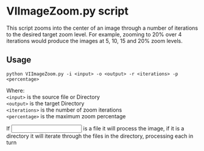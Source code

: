 # VIImageZoom.py script

This script zooms into the center of an image through a number of iterations to the desired target zoom level.  For example, zooming to 20% over 4 iterations would produce the images at 5, 10, 15 and 20% zoom levels.  

## Usage

`python VIImageZoom.py -i <input> -o <output> -r <iterations> -p <percentage>`  

Where:  
`<input>` is the source file or Directory  
`<output>` is the target Directory  
`<iterations>` is the number of zoom iterations  
`<percentage>` is the maximum zoom percentage  

If <input> is a file it will process the image, if it is a directory it will iterate through the files in the directory, processing each in turn  
